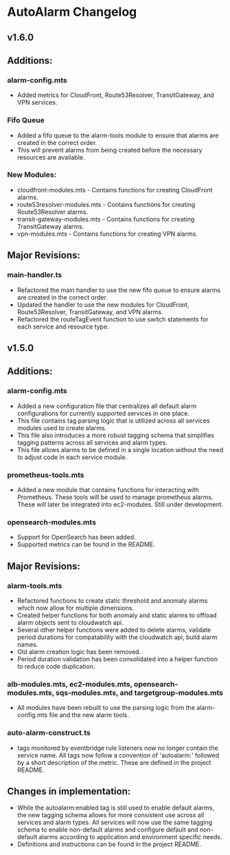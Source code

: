 # AutoAlarm Changelog

## v1.6.0

## Additions:

### alarm-config.mts
- Added metrics for CloudFront, Route53Resolver, TransitGateway, and VPN services.

### Fifo Queue
- Added a fifo queue to the alarm-tools module to ensure that alarms are created in the correct order.
- This will prevent alarms from being created before the necessary resources are available.

### New Modules:
- cloudfront-modules.mts - Contains functions for creating CloudFront alarms.
- route53resolver-modules.mts - Contains functions for creating Route53Resolver alarms.
- transit-gateway-modules.mts - Contains functions for creating TransitGateway alarms.
- vpn-modules.mts - Contains functions for creating VPN alarms.

## Major Revisions:

### main-handler.ts
- Refactored the main handler to use the new fifo queue to ensure alarms are created in the correct order.
- Updated the handler to use the new modules for CloudFront, Route53Resolver, TransitGateway, and VPN alarms.
- Refactored the routeTagEvent function to use switch statements for each service and resource type.


## v1.5.0

## Additions: 

### alarm-config.mts
- Added a new configuration file that centralizes all default alarm configurations for currently supported services in 
one place. 
- This file contains tag parsing logic that is utilized across all services modules used to create alarms. 
- This file also introduces a more robust tagging schema that simplifies tagging patterns across all services and alarm types. 
- This file allows alarms to be defined in a single location without the need to adjust code in each service module.

### prometheus-tools.mts
- Added a new module that contains functions for interacting with Prometheus. These tools will be used to manage 
prometheus alarms. These will later be integrated into ec2-modules. Still under development. 

### opensearch-modules.mts
- Support for OpenSearch has been added.
- Supported metrics can be found in the README.

## Major Revisions: 

### alarm-tools.mts
- Refactored functions to create static threshold and anomaly alarms which now allow for multiple dimensions. 
- Created helper functions for both anomaly and static alarms to offload alarm objects sent to cloudwatch api.
- Several other helper functions were added to delete alarms, validate period durations for compatability with the 
cloudwatch api, build alarm names. 
- Old alarm creation logic has been removed. 
- Period duration validation has been consolidated into a helper function to reduce code duplication.

### alb-modules.mts, ec2-modules.mts, opensearch-modules.mts, sqs-modules.mts, and targetgroup-modules.mts
- All modules have been rebuilt to use the parsing logic from the alarm-config.mts file and the new alarm tools. 

### auto-alarm-construct.ts
- tags monitored by eventbridge rule listeners now no longer contain the service name. All tags now follow a convention
of 'autoalarm:' followed by a short description of the metric. These are defined in the project README.

## Changes in implementation:
- While the autoalarm:enabled tag is still used to enable default alarms, the new tagging schema allows for more 
consistent use across all services and alarm types. All services will now use the same tagging schema to enable 
non-default alarms and configure default and non-default alarms according to application and environment specific needs.
- Definitions and instructions can be found in the project README.




